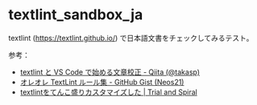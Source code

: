 # textlint_sandbox_ja

textlint (<https://textlint.github.io/>) で日本語文書をチェックしてみるテスト。

参考：

- [textlint と VS Code で始める文章校正 - Qiita (@takasp)](https://qiita.com/takasp/items/22f7f72b691fda30aea2)
- [オレオレ TextLint ルール集 - GitHub Gist (Neos21)](https://gist.github.com/Neos21/1e38d07afadaceccdac7efebacda9f4b)
- [textlintをてんこ盛りカスタマイズした | Trial and Spiral](https://blog.solunita.net/posts/fully-customized-textlint/)
